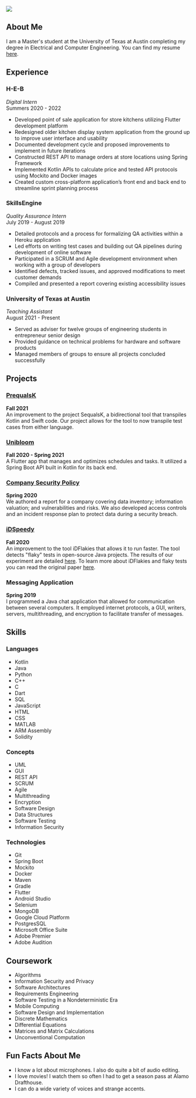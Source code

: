 ![](https://abelph.github.io/photos/abelPhoto.jpeg)
## About Me

I am a Master's student at the University of Texas at Austin completing my degree in Electrical and Computer Engineering. You can find my resume [here](https://abelph.github.io/pdfs/resume.pdf).

## Experience

### H-E-B
_Digital Intern_\
Summers 2020 - 2022
- Developed point of sale application for store kitchens utilizing Flutter development platform
- Redesigned older kitchen display system application from the ground up to improve user interface and usability
- Documented development cycle and proposed improvements to implement in future iterations
- Constructed REST API to manage orders at store locations using Spring Framework
- Implemented Kotlin APIs to calculate price and tested API protocols using Mockito and Docker images
- Created custom cross-platform application’s front end and back end to streamline sprint planning process

### SkillsEngine
_Quality Assurance Intern_\
July 2019 - August 2019
- Detailed protocols and a process for formalizing QA activities within a Heroku application
- Led efforts on writing test cases and building out QA pipelines during development of online software
- Participated in a SCRUM and Agile development environment when working with a group of developers
- Identified defects, tracked issues, and approved modifications to meet customer demands
- Compiled and presented a report covering existing accessibility issues

### University of Texas at Austin
_Teaching Assistant_\
August 2021 - Present
- Served as adviser for twelve groups of engineering students in entrepreneur senior design
- Provided guidance on technical problems for hardware and software products
- Managed members of groups to ensure all projects concluded successfully

## Projects

### [PrequalsK](https://github.com/abelph/PrequalsK)
**Fall 2021**\
An improvement to the project SequalsK, a bidirectional tool that transpiles Kotlin and Swift code. Our project allows for the tool to now transpile test cases from either language.

### [Unibloom](https://github.com/abelph/unibloom-api)
**Fall 2020 - Spring 2021**\
A Flutter app that manages and optimizes schedules and tasks. It utilized a Spring Boot API built in Kotlin for its back end.

### [Company Security Policy](https://abelph.github.io/pdfs/SecurityPaper.pdf)
**Spring 2020**\
We authored a report for a company covering data inventory; information valuation; and vulnerabilities and risks. We also developed access controls and an incident response plan to protect data during a security breach.

### [iDSpeedy](https://github.com/abelph/iDSpeedy)
**Fall 2020**\
An improvement to the tool iDFlakies that allows it to run faster. The tool detects "flaky" tests in open-source Java projects. The results of our experiment are detailed [here](https://abelph.github.io/pdfs/iDSpeedy-FinalPaper.pdf). To learn more about iDFlakies and flaky tests you can read the original paper [here](https://mir.cs.illinois.edu/winglam/publications/2019/LamETAL19iDFlakies.pdf).

### Messaging Application
**Spring 2019**\
I programmed a Java chat application that allowed for communication between several computers. It employed internet protocols, a GUI, writers, servers, multithreading, and encryption to facilitate transfer of messages.

## Skills

### Languages

- Kotlin
- Java
- Python
- C++
- C
- Dart
- SQL
- JavaScript
- HTML
- CSS
- MATLAB
- ARM Assembly
- Solidity

### Concepts

- UML
- GUI
- REST API
- SCRUM
- Agile
- Multithreading
- Encryption
- Software Design
- Data Structures
- Software Testing
- Information Security

### Technologies

- Git
- Spring Boot
- Mockito
- Docker
- Maven
- Gradle
- Flutter
- Android Studio
- Selenium
- MongoDB
- Google Cloud Platform
- PostgresSQL
- Microsoft Office Suite
- Adobe Premier
- Adobe Audition

## Coursework

- Algorithms
- Information Security and Privacy
- Software Architectures
- Requirements Engineering
- Software Testing in a Nondeterministic Era
- Mobile Computing
- Software Design and Implementation
- Discrete Mathematics
- Differential Equations
- Matrices and Matrix Calculations
- Unconventional Computation

## Fun Facts About Me
- I know a lot about microphones. I also do quite a bit of audio editing.
- I love movies! I watch them so often I had to get a season pass at Alamo Drafthouse.
- I can do a wide variety of voices and strange accents.
